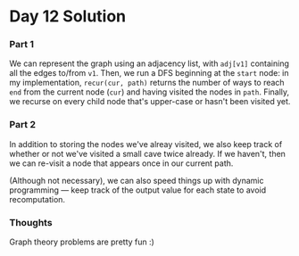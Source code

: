 # Day 12 Solution

### Part 1

We can represent the graph using an adjacency list, with `adj[v1]` containing all the edges to/from `v1`. Then, we run a DFS beginning at the `start` node: in my implementation, `recur(cur, path)` returns the number of ways to reach `end` from the current node (`cur`) and having visited the nodes in `path`. Finally, we recurse on every child node that's upper-case or hasn't been visited yet.

### Part 2

In addition to storing the nodes we've alreay visited, we also keep track of whether or not we've visited a small cave twice already. If we haven't, then we can re-visit a node that appears once in our current path.

(Although not necessary), we can also speed things up with dynamic programming — keep track of the output value for each state to avoid recomputation.

### Thoughts
Graph theory problems are pretty fun :)
